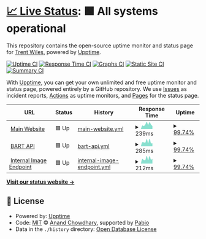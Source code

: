 # [📈 Live Status](https://status.trentwiles.com): <!--live status--> **🟩 All systems operational**

This repository contains the open-source uptime monitor and status page for [Trent Wiles](https://trentwil.es), powered by [Upptime](https://github.com/upptime/upptime).

[![Uptime CI](https://github.com/trentwiles/uptime/workflows/Uptime%20CI/badge.svg)](https://github.com/trentwiles/uptime/actions?query=workflow%3A%22Uptime+CI%22)
[![Response Time CI](https://github.com/trentwiles/uptime/workflows/Response%20Time%20CI/badge.svg)](https://github.com/trentwiles/uptime/actions?query=workflow%3A%22Response+Time+CI%22)
[![Graphs CI](https://github.com/trentwiles/uptime/workflows/Graphs%20CI/badge.svg)](https://github.com/trentwiles/uptime/actions?query=workflow%3A%22Graphs+CI%22)
[![Static Site CI](https://github.com/trentwiles/uptime/workflows/Static%20Site%20CI/badge.svg)](https://github.com/trentwiles/uptime/actions?query=workflow%3A%22Static+Site+CI%22)
[![Summary CI](https://github.com/trentwiles/uptime/workflows/Summary%20CI/badge.svg)](https://github.com/trentwiles/uptime/actions?query=workflow%3A%22Summary+CI%22)

With [Upptime](https://upptime.js.org), you can get your own unlimited and free uptime monitor and status page, powered entirely by a GitHub repository. We use [Issues](https://github.com/trentwiles/uptime/issues) as incident reports, [Actions](https://github.com/trentwiles/uptime/actions) as uptime monitors, and [Pages](https://status.trentwiles.com) for the status page.

<!--start: status pages-->
<!-- This summary is generated by Upptime (https://github.com/upptime/upptime) -->
<!-- Do not edit this manually, your changes will be overwritten -->
<!-- prettier-ignore -->
| URL | Status | History | Response Time | Uptime |
| --- | ------ | ------- | ------------- | ------ |
| <img alt="" src="https://icons.duckduckgo.com/ip3/www.trentwiles.com.ico" height="13"> [Main Website](https://www.trentwiles.com) | 🟩 Up | [main-website.yml](https://github.com/trentwiles/uptime/commits/HEAD/history/main-website.yml) | <details><summary><img alt="Response time graph" src="./graphs/main-website/response-time-week.png" height="20"> 239ms</summary><br><a href="https://status.trentwiles.com/history/main-website"><img alt="Response time 334" src="https://img.shields.io/endpoint?url=https%3A%2F%2Fraw.githubusercontent.com%2Ftrentwiles%2Fuptime%2FHEAD%2Fapi%2Fmain-website%2Fresponse-time.json"></a><br><a href="https://status.trentwiles.com/history/main-website"><img alt="24-hour response time 231" src="https://img.shields.io/endpoint?url=https%3A%2F%2Fraw.githubusercontent.com%2Ftrentwiles%2Fuptime%2FHEAD%2Fapi%2Fmain-website%2Fresponse-time-day.json"></a><br><a href="https://status.trentwiles.com/history/main-website"><img alt="7-day response time 239" src="https://img.shields.io/endpoint?url=https%3A%2F%2Fraw.githubusercontent.com%2Ftrentwiles%2Fuptime%2FHEAD%2Fapi%2Fmain-website%2Fresponse-time-week.json"></a><br><a href="https://status.trentwiles.com/history/main-website"><img alt="30-day response time 339" src="https://img.shields.io/endpoint?url=https%3A%2F%2Fraw.githubusercontent.com%2Ftrentwiles%2Fuptime%2FHEAD%2Fapi%2Fmain-website%2Fresponse-time-month.json"></a><br><a href="https://status.trentwiles.com/history/main-website"><img alt="1-year response time 334" src="https://img.shields.io/endpoint?url=https%3A%2F%2Fraw.githubusercontent.com%2Ftrentwiles%2Fuptime%2FHEAD%2Fapi%2Fmain-website%2Fresponse-time-year.json"></a></details> | <details><summary><a href="https://status.trentwiles.com/history/main-website">99.74%</a></summary><a href="https://status.trentwiles.com/history/main-website"><img alt="All-time uptime 99.98%" src="https://img.shields.io/endpoint?url=https%3A%2F%2Fraw.githubusercontent.com%2Ftrentwiles%2Fuptime%2FHEAD%2Fapi%2Fmain-website%2Fuptime.json"></a><br><a href="https://status.trentwiles.com/history/main-website"><img alt="24-hour uptime 100.00%" src="https://img.shields.io/endpoint?url=https%3A%2F%2Fraw.githubusercontent.com%2Ftrentwiles%2Fuptime%2FHEAD%2Fapi%2Fmain-website%2Fuptime-day.json"></a><br><a href="https://status.trentwiles.com/history/main-website"><img alt="7-day uptime 99.74%" src="https://img.shields.io/endpoint?url=https%3A%2F%2Fraw.githubusercontent.com%2Ftrentwiles%2Fuptime%2FHEAD%2Fapi%2Fmain-website%2Fuptime-week.json"></a><br><a href="https://status.trentwiles.com/history/main-website"><img alt="30-day uptime 99.94%" src="https://img.shields.io/endpoint?url=https%3A%2F%2Fraw.githubusercontent.com%2Ftrentwiles%2Fuptime%2FHEAD%2Fapi%2Fmain-website%2Fuptime-month.json"></a><br><a href="https://status.trentwiles.com/history/main-website"><img alt="1-year uptime 99.98%" src="https://img.shields.io/endpoint?url=https%3A%2F%2Fraw.githubusercontent.com%2Ftrentwiles%2Fuptime%2FHEAD%2Fapi%2Fmain-website%2Fuptime-year.json"></a></details>
| <img alt="" src="https://icons.duckduckgo.com/ip3/bart.trentwil.es.ico" height="13"> [BART API](https://bart.trentwil.es) | 🟩 Up | [bart-api.yml](https://github.com/trentwiles/uptime/commits/HEAD/history/bart-api.yml) | <details><summary><img alt="Response time graph" src="./graphs/bart-api/response-time-week.png" height="20"> 285ms</summary><br><a href="https://status.trentwiles.com/history/bart-api"><img alt="Response time 326" src="https://img.shields.io/endpoint?url=https%3A%2F%2Fraw.githubusercontent.com%2Ftrentwiles%2Fuptime%2FHEAD%2Fapi%2Fbart-api%2Fresponse-time.json"></a><br><a href="https://status.trentwiles.com/history/bart-api"><img alt="24-hour response time 274" src="https://img.shields.io/endpoint?url=https%3A%2F%2Fraw.githubusercontent.com%2Ftrentwiles%2Fuptime%2FHEAD%2Fapi%2Fbart-api%2Fresponse-time-day.json"></a><br><a href="https://status.trentwiles.com/history/bart-api"><img alt="7-day response time 285" src="https://img.shields.io/endpoint?url=https%3A%2F%2Fraw.githubusercontent.com%2Ftrentwiles%2Fuptime%2FHEAD%2Fapi%2Fbart-api%2Fresponse-time-week.json"></a><br><a href="https://status.trentwiles.com/history/bart-api"><img alt="30-day response time 321" src="https://img.shields.io/endpoint?url=https%3A%2F%2Fraw.githubusercontent.com%2Ftrentwiles%2Fuptime%2FHEAD%2Fapi%2Fbart-api%2Fresponse-time-month.json"></a><br><a href="https://status.trentwiles.com/history/bart-api"><img alt="1-year response time 326" src="https://img.shields.io/endpoint?url=https%3A%2F%2Fraw.githubusercontent.com%2Ftrentwiles%2Fuptime%2FHEAD%2Fapi%2Fbart-api%2Fresponse-time-year.json"></a></details> | <details><summary><a href="https://status.trentwiles.com/history/bart-api">99.74%</a></summary><a href="https://status.trentwiles.com/history/bart-api"><img alt="All-time uptime 99.38%" src="https://img.shields.io/endpoint?url=https%3A%2F%2Fraw.githubusercontent.com%2Ftrentwiles%2Fuptime%2FHEAD%2Fapi%2Fbart-api%2Fuptime.json"></a><br><a href="https://status.trentwiles.com/history/bart-api"><img alt="24-hour uptime 100.00%" src="https://img.shields.io/endpoint?url=https%3A%2F%2Fraw.githubusercontent.com%2Ftrentwiles%2Fuptime%2FHEAD%2Fapi%2Fbart-api%2Fuptime-day.json"></a><br><a href="https://status.trentwiles.com/history/bart-api"><img alt="7-day uptime 99.74%" src="https://img.shields.io/endpoint?url=https%3A%2F%2Fraw.githubusercontent.com%2Ftrentwiles%2Fuptime%2FHEAD%2Fapi%2Fbart-api%2Fuptime-week.json"></a><br><a href="https://status.trentwiles.com/history/bart-api"><img alt="30-day uptime 99.94%" src="https://img.shields.io/endpoint?url=https%3A%2F%2Fraw.githubusercontent.com%2Ftrentwiles%2Fuptime%2FHEAD%2Fapi%2Fbart-api%2Fuptime-month.json"></a><br><a href="https://status.trentwiles.com/history/bart-api"><img alt="1-year uptime 99.38%" src="https://img.shields.io/endpoint?url=https%3A%2F%2Fraw.githubusercontent.com%2Ftrentwiles%2Fuptime%2FHEAD%2Fapi%2Fbart-api%2Fuptime-year.json"></a></details>
| <img alt="" src="https://icons.duckduckgo.com/ip3/api.trentwil.es.ico" height="13"> [Internal Image Endpoint](https://api.trentwil.es) | 🟩 Up | [internal-image-endpoint.yml](https://github.com/trentwiles/uptime/commits/HEAD/history/internal-image-endpoint.yml) | <details><summary><img alt="Response time graph" src="./graphs/internal-image-endpoint/response-time-week.png" height="20"> 212ms</summary><br><a href="https://status.trentwiles.com/history/internal-image-endpoint"><img alt="Response time 250" src="https://img.shields.io/endpoint?url=https%3A%2F%2Fraw.githubusercontent.com%2Ftrentwiles%2Fuptime%2FHEAD%2Fapi%2Finternal-image-endpoint%2Fresponse-time.json"></a><br><a href="https://status.trentwiles.com/history/internal-image-endpoint"><img alt="24-hour response time 174" src="https://img.shields.io/endpoint?url=https%3A%2F%2Fraw.githubusercontent.com%2Ftrentwiles%2Fuptime%2FHEAD%2Fapi%2Finternal-image-endpoint%2Fresponse-time-day.json"></a><br><a href="https://status.trentwiles.com/history/internal-image-endpoint"><img alt="7-day response time 212" src="https://img.shields.io/endpoint?url=https%3A%2F%2Fraw.githubusercontent.com%2Ftrentwiles%2Fuptime%2FHEAD%2Fapi%2Finternal-image-endpoint%2Fresponse-time-week.json"></a><br><a href="https://status.trentwiles.com/history/internal-image-endpoint"><img alt="30-day response time 247" src="https://img.shields.io/endpoint?url=https%3A%2F%2Fraw.githubusercontent.com%2Ftrentwiles%2Fuptime%2FHEAD%2Fapi%2Finternal-image-endpoint%2Fresponse-time-month.json"></a><br><a href="https://status.trentwiles.com/history/internal-image-endpoint"><img alt="1-year response time 250" src="https://img.shields.io/endpoint?url=https%3A%2F%2Fraw.githubusercontent.com%2Ftrentwiles%2Fuptime%2FHEAD%2Fapi%2Finternal-image-endpoint%2Fresponse-time-year.json"></a></details> | <details><summary><a href="https://status.trentwiles.com/history/internal-image-endpoint">99.74%</a></summary><a href="https://status.trentwiles.com/history/internal-image-endpoint"><img alt="All-time uptime 99.34%" src="https://img.shields.io/endpoint?url=https%3A%2F%2Fraw.githubusercontent.com%2Ftrentwiles%2Fuptime%2FHEAD%2Fapi%2Finternal-image-endpoint%2Fuptime.json"></a><br><a href="https://status.trentwiles.com/history/internal-image-endpoint"><img alt="24-hour uptime 100.00%" src="https://img.shields.io/endpoint?url=https%3A%2F%2Fraw.githubusercontent.com%2Ftrentwiles%2Fuptime%2FHEAD%2Fapi%2Finternal-image-endpoint%2Fuptime-day.json"></a><br><a href="https://status.trentwiles.com/history/internal-image-endpoint"><img alt="7-day uptime 99.74%" src="https://img.shields.io/endpoint?url=https%3A%2F%2Fraw.githubusercontent.com%2Ftrentwiles%2Fuptime%2FHEAD%2Fapi%2Finternal-image-endpoint%2Fuptime-week.json"></a><br><a href="https://status.trentwiles.com/history/internal-image-endpoint"><img alt="30-day uptime 99.94%" src="https://img.shields.io/endpoint?url=https%3A%2F%2Fraw.githubusercontent.com%2Ftrentwiles%2Fuptime%2FHEAD%2Fapi%2Finternal-image-endpoint%2Fuptime-month.json"></a><br><a href="https://status.trentwiles.com/history/internal-image-endpoint"><img alt="1-year uptime 99.34%" src="https://img.shields.io/endpoint?url=https%3A%2F%2Fraw.githubusercontent.com%2Ftrentwiles%2Fuptime%2FHEAD%2Fapi%2Finternal-image-endpoint%2Fuptime-year.json"></a></details>

<!--end: status pages-->

[**Visit our status website →**](https://status.trentwiles.com)

## 📄 License

- Powered by: [Upptime](https://github.com/upptime/upptime)
- Code: [MIT](./LICENSE) © [Anand Chowdhary](https://anandchowdhary.com), supported by [Pabio](https://pabio.com)
- Data in the `./history` directory: [Open Database License](https://opendatacommons.org/licenses/odbl/1-0/)
